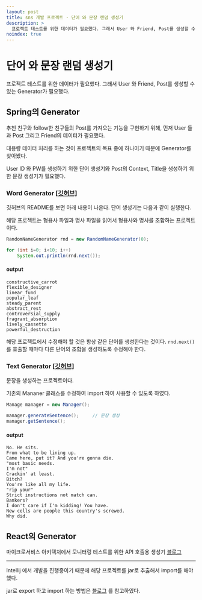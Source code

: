 ```yaml
---
layout: post
title: sns 개발 프로젝트 - 단어 와 문장 랜덤 생성기
description: >
  프로젝트 테스트를 위한 데이터가 필요했다. 그래서 User 와 Friend, Post를 생성할 수 있는 Generator가 필요했다.
noindex: true
---
```


# 단어 와 문장 랜덤 생성기

프로젝트 테스트를 위한 데이터가 필요했다. 그래서 User 와 Friend, Post를 생성할 수 있는 Generator가 필요했다.



## Spring의 Generator

추천 친구와 follow한 친구들의 Post를 가져오는 기능을 구현하기 위해, 먼저 User 들과 Post 그리고 Friend의 데이터가 필요했다.

대용량 데이터 처리를 하는 것이 프로젝트의 목표 중에 하나이기 때문에 Generator를 찾아봤다.

User ID 와 PW를 생성하기 위한 단어 생성기와 Post의 Context, Title을 생성하기 위한  문장 생성기가 필요했다.



### Word Generator [[깃허브]](https://github.com/kohsuke/wordnet-random-name)

깃허브의 README를 보면 아래 내용이 나온다. 단어 생성기는 다음과 같이 실행한다.

해당 프로젝트는 형용사 파일과 명사 파일을 읽어서 형용사와 명사를 조합하는 프로젝트이다.

~~~java
RandomNameGenerator rnd = new RandomNameGenerator(0);

for (int i=0; i<10; i++)
    System.out.println(rnd.next());
~~~

#### output

~~~
constructive_carrot
flexible_designer
linear_fund
popular_leaf
steady_parent
abstract_rest
controversial_supply
fragrant_absorption
lively_cassette
powerful_destruction
~~~

해당 프로젝트에서 수정해야 할 것은 항상 같은 단어를 생성한다는 것이다. `rnd.next()` 를 호출할 때마다 다른 단어의 조합을 생성하도록 수정해야 한다. 



### Text Generator [[깃허브]](https://github.com/jake100/markov-chain-text-generator)

문장을 생성하는 프로젝트이다.

기존의 Mananer 클래스를 수정하여 import 하여 사용할 수 있도록 하였다.

~~~java
Manage manager = new Manager();

manager.generateSentence();		// 문장 생성
manager.getSentence();

~~~

#### output

~~~
No. He sits.
From what to be lining up.
Came here, put it? And you're gonna die.
"most basic needs.
I'm not"
Crackin' at least.
Bitch?
You're like all my life.
"rip your"
Strict instructions not match can.
Bankers?
I don't care if I'm kidding! You have.
New cells are people this country's screwed.
Why did.
~~~



## React의 Generator

마이크로서비스 아키텍처에서 모니터링 테스트를 위한 API 호출용 생성기 [블로그](https://github.com/anticoders/fake-words)



---

Intellij 에서 개발을 진행중이기 때문에 해당 프로젝트를 jar로 추춣해서 import를 해야했다.

jar로 export 하고 import 하는 방법은 [블로그]([https://atoz-develop.tistory.com/entry/JAVA-IntelliJ-IDEA-jar-%ED%8C%8C%EC%9D%BC-export-import-%EB%B0%A9%EB%B2%95](https://atoz-develop.tistory.com/entry/JAVA-IntelliJ-IDEA-jar-파일-export-import-방법)) 를 참고하였다.